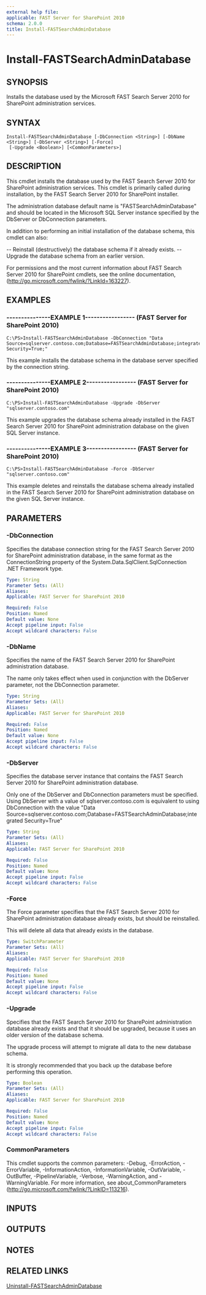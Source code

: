 ```yaml
---
external help file: 
applicable: FAST Server for SharePoint 2010
schema: 2.0.0
title: Install-FASTSearchAdminDatabase
---
```


# Install-FASTSearchAdminDatabase

## SYNOPSIS
Installs the database used by the Microsoft FAST Search Server 2010 for SharePoint administration services.

## SYNTAX

```
Install-FASTSearchAdminDatabase [-DbConnection <String>] [-DbName <String>] [-DbServer <String>] [-Force]
 [-Upgrade <Boolean>] [<CommonParameters>]
```

## DESCRIPTION
This cmdlet installs the database used by the FAST Search Server 2010 for SharePoint administration services.
This cmdlet is primarily called during installation, by the FAST Search Server 2010 for SharePoint installer.

The administration database default name is "FASTSearchAdminDatabase" and should be located in the Microsoft SQL Server instance specified by the DbServer or DbConnection parameters.

In addition to performing an initial installation of the database schema, this cmdlet can also:

-- Reinstall (destructively) the database schema if it already exists.
-- Upgrade the database schema from an earlier version.

For permissions and the most current information about FAST Search Server 2010 for SharePoint cmdlets, see the online documentation, (http://go.microsoft.com/fwlink/?LinkId=163227).

## EXAMPLES

### ---------------EXAMPLE 1----------------- (FAST Server for SharePoint 2010)
```
C:\PS>Install-FASTSearchAdminDatabase -DbConnection "Data Source=sqlserver.contoso.com;Database=FASTSearchAdminDatabase;integrated Security=True;"
```

This example installs the database schema in the database server specified by the connection string.

### ---------------EXAMPLE 2----------------- (FAST Server for SharePoint 2010)
```
C:\PS>Install-FASTSearchAdminDatabase -Upgrade -DbServer "sqlserver.contoso.com"
```

This example upgrades the database schema already installed in the FAST Search Server 2010 for SharePoint administration database on the given SQL Server instance.

### ---------------EXAMPLE 3----------------- (FAST Server for SharePoint 2010)
```
C:\PS>Install-FASTSearchAdminDatabase -Force -DbServer "sqlserver.contoso.com"
```

This example deletes and reinstalls the database schema already installed in the FAST Search Server 2010 for SharePoint administration database on the given SQL Server instance.

## PARAMETERS

### -DbConnection
Specifies the database connection string for the FAST Search Server 2010 for SharePoint administration database, in the same format as the ConnectionString property of the System.Data.SqlClient.SqlConnection .NET Framework type.

```yaml
Type: String
Parameter Sets: (All)
Aliases: 
Applicable: FAST Server for SharePoint 2010

Required: False
Position: Named
Default value: None
Accept pipeline input: False
Accept wildcard characters: False
```

### -DbName
Specifies the name of the FAST Search Server 2010 for SharePoint administration database.

The name only takes effect when used in conjunction with the DbServer parameter, not the DbConnection parameter.

```yaml
Type: String
Parameter Sets: (All)
Aliases: 
Applicable: FAST Server for SharePoint 2010

Required: False
Position: Named
Default value: None
Accept pipeline input: False
Accept wildcard characters: False
```

### -DbServer
Specifies the database server instance that contains the FAST Search Server 2010 for SharePoint administration database.

Only one of the DbServer and DbConnection parameters must be specified.
Using DbServer with a value of sqlserver.contoso.com is equivalent to using DbConnection with the value "Data Source=sqlserver.contoso.com;Database=FASTSearchAdminDatabase;integrated Security=True"

```yaml
Type: String
Parameter Sets: (All)
Aliases: 
Applicable: FAST Server for SharePoint 2010

Required: False
Position: Named
Default value: None
Accept pipeline input: False
Accept wildcard characters: False
```

### -Force
The Force parameter specifies that the FAST Search Server 2010 for SharePoint administration database already exists, but should be reinstalled.

This will delete all data that already exists in the database.

```yaml
Type: SwitchParameter
Parameter Sets: (All)
Aliases: 
Applicable: FAST Server for SharePoint 2010

Required: False
Position: Named
Default value: None
Accept pipeline input: False
Accept wildcard characters: False
```

### -Upgrade
Specifies that the FAST Search Server 2010 for SharePoint administration database already exists and that it should be upgraded, because it uses an older version of the database schema.

The upgrade process will attempt to migrate all data to the new database schema.

It is strongly recommended that you back up the database before performing this operation.

```yaml
Type: Boolean
Parameter Sets: (All)
Aliases: 
Applicable: FAST Server for SharePoint 2010

Required: False
Position: Named
Default value: None
Accept pipeline input: False
Accept wildcard characters: False
```

### CommonParameters
This cmdlet supports the common parameters: -Debug, -ErrorAction, -ErrorVariable, -InformationAction, -InformationVariable, -OutVariable, -OutBuffer, -PipelineVariable, -Verbose, -WarningAction, and -WarningVariable. For more information, see about_CommonParameters (http://go.microsoft.com/fwlink/?LinkID=113216).

## INPUTS

## OUTPUTS

## NOTES

## RELATED LINKS

[Uninstall-FASTSearchAdminDatabase]()

